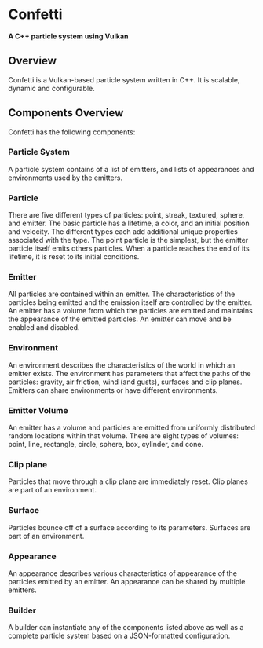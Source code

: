 # Confetti

**A C++ particle system using Vulkan**

## Overview

Confetti is a Vulkan-based particle system written in C++. It is scalable, dynamic and configurable.

## Components Overview

Confetti has the following components:

### Particle System
A particle system contains of a list of emitters, and lists of appearances and environments used by the emitters.

### Particle
There are five different types of particles: point, streak, textured, sphere, and emitter. The basic particle has a lifetime, a color, and an initial position and velocity. The different types each add additional unique properties associated with the type. The point particle is the simplest, but the emitter particle itself emits others particles. When a particle reaches the end of its lifetime, it is reset to its initial conditions.

### Emitter
All particles are contained within an emitter. The characteristics of the particles being emitted and the emission itself are controlled by the emitter. An emitter has a volume from which the particles are emitted and maintains the appearance of the emitted particles. An emitter can move and be enabled and disabled.

### Environment
An environment describes the characteristics of the world in which an emitter exists. The environment has parameters that affect the paths of the particles: gravity, air friction, wind (and gusts), surfaces and clip planes. Emitters can share environments or have different environments.

### Emitter Volume
An emitter has a volume and particles are emitted from uniformly distributed random locations within that volume. There are eight types of volumes: point, line, rectangle, circle, sphere, box, cylinder, and cone.

### Clip plane
Particles that move through a clip plane are immediately reset. Clip planes are part of an environment.

### Surface
Particles bounce off of a surface according to its parameters. Surfaces are part of an environment.

### Appearance
An appearance describes various characteristics of appearance of the particles emitted by an emitter. An appearance can be shared by multiple emitters.

### Builder
A builder can instantiate any of the components listed above as well as a complete particle system based on a JSON-formatted configuration.
